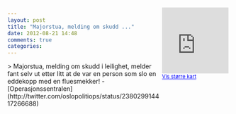 ```yaml
---
layout: post
title: "Majorstua, melding om skudd ..."
date: 2012-08-21 14:48
comments: true
categories: 
---
```

<div style="float:right; margin:5px; position:relative;top:-130px;"><iframe width="150" height="150" frameborder="0" scrolling="no" marginheight="0" marginwidth="0" src="http://maps.google.com/maps?q=Majorstua%2C%20melding%20om%20skudd%20i%20leilighet%2C%20melder%20fant%20selv%20ut%20etter%20litt%20at%20de%20var%20en%20person%20som%20slo%20en%20eddekopp%20med%20en%20fluesmekker%21%20,+Oslo&hl=no&t=m&z=14&output=embed&iwloc=&"></iframe><br/><small><a href="http://maps.google.com/maps?q=Majorstua%2C%20melding%20om%20skudd%20i%20leilighet%2C%20melder%20fant%20selv%20ut%20etter%20litt%20at%20de%20var%20en%20person%20som%20slo%20en%20eddekopp%20med%20en%20fluesmekker%21%20,+Oslo&hl=no&t=m&z=14&source=embed&iwloc=A" style="color:#0000FF;text-align:left" target="_new">Vis st&oslash;rre kart</a></small></div>
> Majorstua, melding om skudd i leilighet, melder fant selv ut etter litt at de var en person som slo en eddekopp med en fluesmekker! 
- [Operasjonssentralen](http://twitter.com/oslopolitiops/status/238029914417266688)
